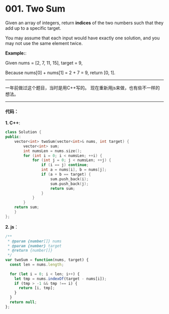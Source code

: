# 001. Two Sum

Given an array of integers, return **indices** of the two numbers such that they add up to a specific target.

You may assume that each input would have exactly one solution, and you may not use the same element twice.

**Example:**:

  Given nums = [2, 7, 11, 15], target = 9,

  Because nums[0] + nums[1] = 2 + 7 = 9,
  return [0, 1].

---

一年前做过这个题目，当时是用C++写的。
现在重新用js来做，也有些不一样的想法。

---

#### 代码：

**1. C++**:
```cpp
class Solution {
public:
	vector<int> twoSum(vector<int>& nums, int target) {
		vector<int> sum;
		int numsLen = nums.size();
		for (int i = 0; i < numsLen; ++i) {
			for (int j = 0; j < numsLen; ++j) {
				if (i == j) continue;
				int a = nums[i], b = nums[j];
				if (a + b == target) {
					sum.push_back(i);
					sum.push_back(j);
					return sum;
				}
			}
		}
    return sum;
	}
};
```

**2. js**：
```JavaScript
/**
 * @param {number[]} nums
 * @param {number} target
 * @return {number[]}
 */
var twoSum = function(nums, target) {
  const len = nums.length;
  
  for (let i = 0; i < len; i++) {
    let tmp = nums.indexOf(target - nums[i]);
    if (tmp > -1 && tmp !== i) {
      return [i, tmp];
    }
  }
  return null;
};
```


